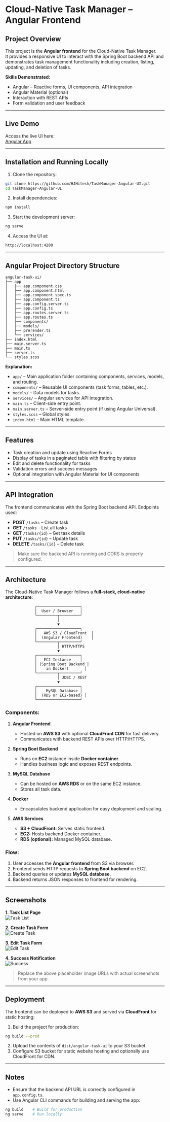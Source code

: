 # Cloud-Native Task Manager – Angular Frontend

## Project Overview

This project is the **Angular frontend** for the Cloud-Native Task Manager.  
It provides a responsive UI to interact with the Spring Boot backend API and demonstrates task management functionality including creation, listing, updating, and deletion of tasks.

**Skills Demonstrated:**  
- Angular – Reactive forms, UI components, API integration  
- Angular Material (optional)  
- Interaction with REST APIs  
- Form validation and user feedback  

---

## Live Demo

Access the live UI here:  
[Angular App](http://my-angular-app-4056.s3-website.us-east-2.amazonaws.com/tasks)

---

## Installation and Running Locally

1. Clone the repository:

```bash
git clone https://github.com/HJHitesh/TaskManager-Angular-UI.git
cd TaskManager-Angular-UI
```

2. Install dependencies:

```bash
npm install
```

3. Start the development server:

```bash
ng serve
```

4. Access the UI at:

```
http://localhost:4200
```

---

## Angular Project Directory Structure

```
angular-task-ui/
├── app
│   ├── app.component.css
│   ├── app.component.html
│   ├── app.component.spec.ts
│   ├── app.component.ts
│   ├── app.config.server.ts
│   ├── app.config.ts
│   ├── app.routes.server.ts
│   ├── app.routes.ts
│   ├── components/
│   ├── models/
│   ├── prerender.ts
│   └── services/
├── index.html
├── main.server.ts
├── main.ts
├── server.ts
└── styles.scss
```

**Explanation:**

- `app/` – Main application folder containing components, services, models, and routing.  
- `components/` – Reusable UI components (task forms, tables, etc.).  
- `models/` – Data models for tasks.  
- `services/` – Angular services for API integration.  
- `main.ts` – Client-side entry point.  
- `main.server.ts` – Server-side entry point (if using Angular Universal).  
- `styles.scss` – Global styles.  
- `index.html` – Main HTML template.  

---

## Features

- Task creation and update using Reactive Forms  
- Display of tasks in a paginated table with filtering by status  
- Edit and delete functionality for tasks  
- Validation errors and success messages  
- Optional integration with Angular Material for UI components  

---

## API Integration

The frontend communicates with the Spring Boot backend API. Endpoints used:

- **POST** `/tasks` – Create task  
- **GET** `/tasks` – List all tasks  
- **GET** `/tasks/{id}` – Get task details  
- **PUT** `/tasks/{id}` – Update task  
- **DELETE** `/tasks/{id}` – Delete task  

> Make sure the backend API is running and CORS is properly configured.

---

## Architecture

The Cloud-Native Task Manager follows a **full-stack, cloud-native architecture**:

```
             ┌───────────────────┐
             │  User / Browser   │
             └─────────┬─────────┘
                       │
                       ▼
             ┌───────────────────┐
             │   AWS S3 / CloudFront  │
             │  (Angular Frontend)    │
             └─────────┬─────────┘
                       │ HTTP/HTTPS
                       ▼
             ┌───────────────────┐
             │   EC2 Instance    │
             │ (Spring Boot Backend │
             │    in Docker)       │
             └─────────┬─────────┘
                       │ JDBC / REST
                       ▼
             ┌───────────────────┐
             │    MySQL Database │
             │  (RDS or EC2-based) │
             └───────────────────┘
```

### Components:

1. **Angular Frontend**  
   - Hosted on **AWS S3** with optional **CloudFront CDN** for fast delivery.  
   - Communicates with backend REST APIs over HTTP/HTTPS.  

2. **Spring Boot Backend**  
   - Runs on **EC2** instance inside **Docker container**.  
   - Handles business logic and exposes REST endpoints.  

3. **MySQL Database**  
   - Can be hosted on **AWS RDS** or on the same EC2 instance.  
   - Stores all task data.  

4. **Docker**  
   - Encapsulates backend application for easy deployment and scaling.  

5. **AWS Services**  
   - **S3 + CloudFront:** Serves static frontend.  
   - **EC2:** Hosts backend Docker container.  
   - **RDS (optional):** Managed MySQL database.  

### Flow:

1. User accesses the **Angular frontend** from S3 via browser.  
2. Frontend sends HTTP requests to **Spring Boot backend** on EC2.  
3. Backend queries or updates **MySQL database**.  
4. Backend returns JSON responses to frontend for rendering.  

---

## Screenshots

**1. Task List Page**  
![Task List](https://user-images.githubusercontent.com/placeholder/task-list.png)

**2. Create Task Form**  
![Create Task](https://user-images.githubusercontent.com/placeholder/create-task.png)

**3. Edit Task Form**  
![Edit Task](https://user-images.githubusercontent.com/placeholder/edit-task.png)

**4. Success Notification**  
![Success](https://user-images.githubusercontent.com/placeholder/success-notification.png)

> Replace the above placeholder image URLs with actual screenshots from your app.

---

## Deployment

The frontend can be deployed to **AWS S3** and served via **CloudFront** for static hosting:

1. Build the project for production:

```bash
ng build --prod
```

2. Upload the contents of `dist/angular-task-ui` to your S3 bucket.  
3. Configure S3 bucket for static website hosting and optionally use CloudFront for CDN.  

---

## Notes

- Ensure that the backend API URL is correctly configured in `app.config.ts`.  
- Use Angular CLI commands for building and serving the app:

```bash
ng build    # Build for production
ng serve    # Run locally
```
